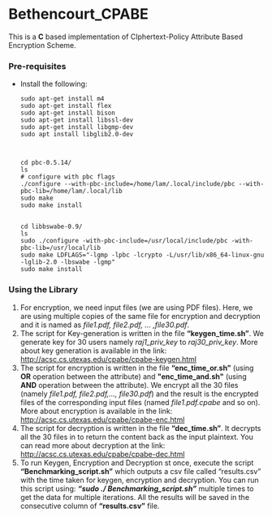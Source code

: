 # Bethencourt_CPABE

This is a **C** based implementation of CIphertext-Policy Attribute Based Encryption Scheme.

### Pre-requisites

- Install the following:

  ```
  sudo apt-get install m4
  sudo apt-get install flex
  sudo apt-get install bison
  sudo apt-get install libssl-dev
  sudo apt-get install libgmp-dev
  sudo apt install libglib2.0-dev
  ```

  ```
  
  
  cd pbc-0.5.14/
  ls
  # configure with pbc flags
  ./configure --with-pbc-include=/home/lam/.local/include/pbc --with-pbc-lib=/home/lam/.local/lib
  sudo make
  sudo make install
  
  
  cd libbswabe-0.9/
  ls
  sudo ./configure -with-pbc-include=/usr/local/include/pbc -with-pbc-lib=/usr/local/lib
  sudo make LDFLAGS="-lgmp -lpbc -lcrypto -L/usr/lib/x86_64-linux-gnu -lglib-2.0 -lbswabe -lgmp"
  sudo make install
  
  ```



### Using the Library

1. For encryption, we need input files (we are using PDF files). Here, we are using multiple copies of the same file for encryption and decryption and it is named as *file1.pdf, file2.pdf, ... ,file30.pdf*. 
2. The script for Key-generation is written in the file __“keygen_time.sh”__. We generate key for 30 users namely *raj1_priv_key* to *raj30_priv_key*. More about key generation is available in the link: http://acsc.cs.utexas.edu/cpabe/cpabe-keygen.html
3. The script for encryption is written in the file __“enc_time_or.sh”__ (using **OR** operation between the attribute) and __"enc_time_and.sh"__ (using **AND** operation between the attribute). We encrypt all the 30 files (namely *file1.pdf, file2.pdf,..., file30.pdf*) and the result is the encrypted files of the corresponding input files (named *file1.pdf.cpabe* and so on). More about encryption is available in the link: http://acsc.cs.utexas.edu/cpabe/cpabe-enc.html
4. The script for decryption is written in the file __“dec_time.sh”__. It decrypts all the 30 files in to return the content back as the input plaintext. You can read more about decryption at the link: http://acsc.cs.utexas.edu/cpabe/cpabe-dec.html
5. To run Keygen, Encryption and Decryption st once, execute the script __“Benchmarking_script.sh”__ which outputs a csv file called “results.csv” with the time taken for keygen, encryption and decryption. You can run this script using: __*“sudo ./ Benchmarking_script.sh”*__ multiple times to get the data for multiple iterations. All the results will be saved in the consecutive column of **“results.csv”** file. 
